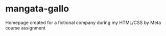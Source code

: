 # mangata-gallo
Homepage created for a fictional company during my HTML/CSS by Meta course assignment
